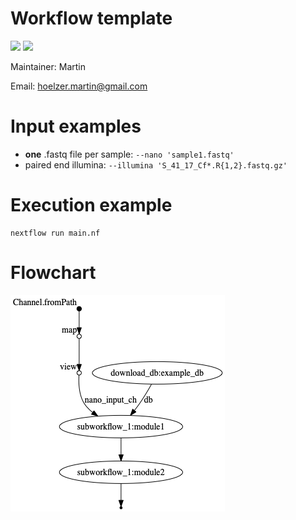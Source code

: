 # Workflow template

![](https://img.shields.io/badge/nextflow-19.10.0-brightgreen)
![](https://img.shields.io/badge/uses-docker-blue.svg)

Maintainer: Martin

Email: hoelzer.martin@gmail.com


# Input examples

* **one** .fastq file per sample: `--nano 'sample1.fastq'`
* paired end illumina: `--illumina 'S_41_17_Cf*.R{1,2}.fastq.gz'`

# Execution example

````
nextflow run main.nf
````

# Flowchart
![chart](figures/chart.png)